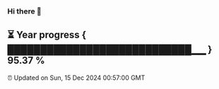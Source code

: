 ### Hi there 👋
⏳ Year progress { ████████████████████████████▁▁ } 95.37 %
---
⏰ Updated on Sun, 15 Dec 2024 00:57:00 GMT


